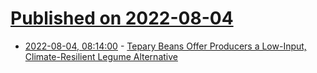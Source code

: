 # [Published on 2022-08-04](index.md)

* [2022-08-04, 08:14:00](https://soylentnews.org/article.pl?sid=22/08/03/1435206&from=rss) - [Tepary Beans Offer Producers a Low-Input, Climate-Resilient Legume Alternative](https://soylentnews.org/article.pl?sid=22/08/03/1435206&from=rss)
